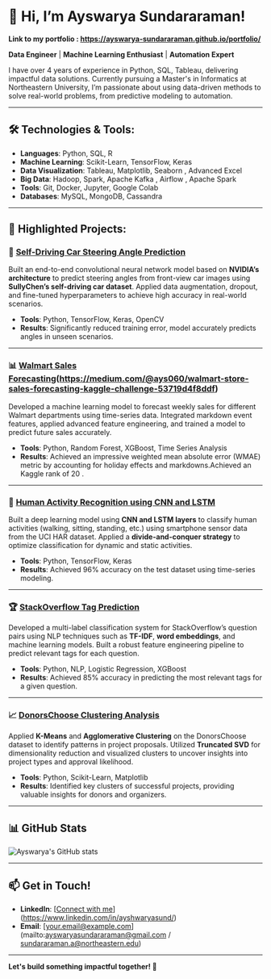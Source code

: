 

# 👋 Hi, I’m **Ayswarya Sundararaman**! 

**Link to my portfolio : https://ayswarya-sundararaman.github.io/portfolio/**

**Data Engineer** | **Machine Learning Enthusiast** | **Automation Expert**

I have over 4 years of experience in Python, SQL, Tableau, delivering impactful data solutions. Currently pursuing a Master's in Informatics at Northeastern University, I’m passionate about using data-driven methods to solve real-world problems, from predictive modeling to automation.

---

## 🛠️ **Technologies & Tools:**

- **Languages**: Python, SQL, R
- **Machine Learning**: Scikit-Learn, TensorFlow, Keras
- **Data Visualization**: Tableau, Matplotlib, Seaborn , Advanced Excel
- **Big Data**: Hadoop, Spark, Apache Kafka , Airflow , Apache Spark
- **Tools**: Git, Docker, Jupyter, Google Colab
- **Databases**: MySQL, MongoDB, Cassandra

---

## 🌟 **Highlighted Projects:**

### 🚗 [**Self-Driving Car Steering Angle Prediction**](https://github.com/your-username/self-driving-car-prediction)
Built an end-to-end convolutional neural network model based on **NVIDIA’s architecture** to predict steering angles from front-view car images using **SullyChen’s self-driving car dataset**. Applied data augmentation, dropout, and fine-tuned hyperparameters to achieve high accuracy in real-world scenarios.

- **Tools**: Python, TensorFlow, Keras, OpenCV
- **Results**: Significantly reduced training error, model accurately predicts angles in unseen scenarios.
  
---

### 📊 [**Walmart Sales Forecasting**](https://github.com/your-username/walmart-sales-forecasting)(https://medium.com/@ays060/walmart-store-sales-forecasting-kaggle-challenge-53719d4f8ddf)
Developed a machine learning model to forecast weekly sales for different Walmart departments using time-series data. Integrated markdown event features, applied advanced feature engineering, and trained a model to predict future sales accurately.

- **Tools**: Python, Random Forest, XGBoost, Time Series Analysis
- **Results**: Achieved an impressive weighted mean absolute error (WMAE) metric by accounting for holiday effects and markdowns.Achieved an Kaggle rank of 20 .

---

### 🧠 [**Human Activity Recognition using CNN and LSTM**](https://github.com/your-username/human-activity-recognition)
Built a deep learning model using **CNN and LSTM layers** to classify human activities (walking, sitting, standing, etc.) using smartphone sensor data from the UCI HAR dataset. Applied a **divide-and-conquer strategy** to optimize classification for dynamic and static activities.

- **Tools**: Python, TensorFlow, Keras
- **Results**: Achieved 96% accuracy on the test dataset using time-series modeling.

---

### 🏆 [**StackOverflow Tag Prediction**](https://github.com/your-username/stackoverflow-tag-prediction)
Developed a multi-label classification system for StackOverflow’s question pairs using NLP techniques such as **TF-IDF**, **word embeddings**, and machine learning models. Built a robust feature engineering pipeline to predict relevant tags for each question.

- **Tools**: Python, NLP, Logistic Regression, XGBoost
- **Results**: Achieved 85% accuracy in predicting the most relevant tags for a given question.

---

### 📈 [**DonorsChoose Clustering Analysis**](https://github.com/your-username/donorschoose-clustering)
Applied **K-Means** and **Agglomerative Clustering** on the DonorsChoose dataset to identify patterns in project proposals. Utilized **Truncated SVD** for dimensionality reduction and visualized clusters to uncover insights into project types and approval likelihood.

- **Tools**: Python, Scikit-Learn, Matplotlib
- **Results**: Identified key clusters of successful projects, providing valuable insights for donors and organizers.

---

## 📊 **GitHub Stats**

![Ayswarya's GitHub stats](https://github-readme-stats.vercel.app/api?username=ayswarya-sundararaman&show_icons=true&theme=radical)

---

## 📫 **Get in Touch!**

- **LinkedIn**: [[Connect with me](https://www.linkedin.com/in/your-profile)](https://www.linkedin.com/in/ayshwaryasund/)
- **Email**: [your.email@example.com](mailto:ayswaryasundararaman@gmail.com / sundararaman.a@northeastern.edu)

---

**Let's build something impactful together! 🚀**

